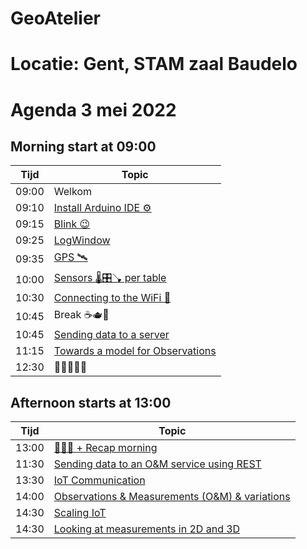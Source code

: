 # GeoAtelier

# Locatie: Gent, STAM zaal Baudelo

# Agenda 3 mei 2022

## Morning start at 09:00

| Tijd  | Topic |
| ----- | ----------- |
| 09:00 | Welkom
| 09:10 | [Install Arduino IDE ⚙️](https://github.com/flagis/GeoAtelier/tree/main/0_Installatie)
| 09:15 | [Blink 😉](https://github.com/flagis/GeoAtelier/tree/main/1_Blink)
| 09:25 | [LogWindow](https://github.com/flagis/GeoAtelier/tree/main/2_LogWindow)
| 09:35 | [GPS 🛰️](https://github.com/flagis/GeoAtelier/tree/main/3_GPS)
| 10:00 | [Sensors 🌡️🎛️🪠 per table](https://github.com/flagis/GeoAtelier/tree/main/4_Sensoren)
| 10:30 | [Connecting to the WiFi 📶](https://github.com/flagis/GeoAtelier/tree/main/5_WiFi)
| 10:45 | Break ☕️🫖🧃
| 10:45 | [Sending data to a server](https://github.com/flagis/GeoAtelier/tree/main/6_SendReading)
| 11:15 | [Towards a model for Observations]()
| 12:30 | 🍕🍕🍕🍕🍕

## Afternoon starts at 13:00

| Tijd  | Topic |
| ----- | ----------- |
| 13:00 | [🍕🍕🍕 + Recap morning]()
| 11:30 | [Sending data to an O&M service using REST](https://github.com/flagis/GeoAtelier/tree/main/7_SensorThingsAPI)
| 13:30 | [IoT Communication]()
| 14:00 | [Observations & Measurements (O&M) & variations]()
| 14:30 | [Scaling IoT]()
| 14:30 | [Looking at measurements in 2D and 3D]()
